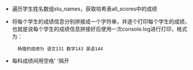 - 遍历学生姓名数组stu\_names，获取哈希表all\_scores中的成绩
- 将每个学生的成绩信息分别拼接成一个字符串，并逐个打印每个学生的成绩，也就是说每个学生的成绩信息拼接好后使用一次console.log进行打印，格式为：

        杨璐的成绩为 语文131 数学143 英语144

- 每科成绩间用空格' '隔开